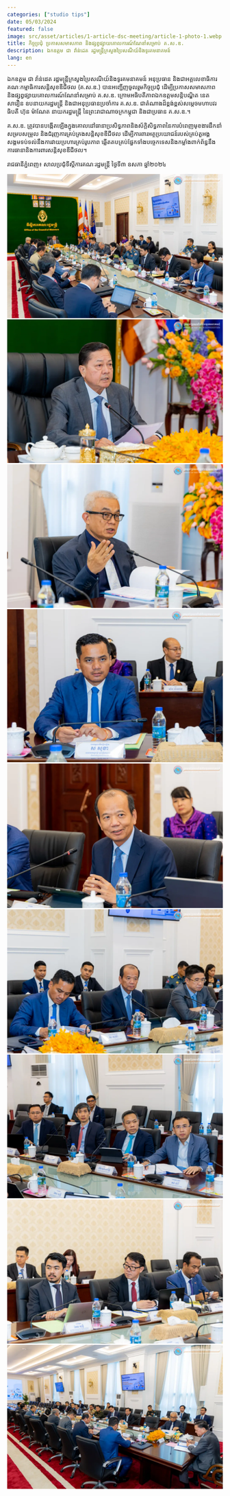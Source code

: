 ```yaml
---
categories: ["studio tips"]
date: 05/03/2024
featured: false
image: src/asset/articles/1-article-dsc-meeting/article-1-photo-1.webp
title: កិច្ចប្រជុំ​ ប្រកាសសមាសភាព និងផ្សព្វផ្សាយគោលការណ៍ណែនាំសម្រាប់ គ.ស.ឌ.
description: ឯកឧត្តម ជា វ៉ាន់ដេត រដ្ឋមន្ត្រីក្រសួងប្រៃសណីយ៍និងទូរគមនាគមន៍​
lang: en
---
```


ឯកឧត្តម ជា វ៉ាន់ដេត រដ្ឋមន្ត្រីក្រសួងប្រៃសណីយ៍និងទូរគមនាគមន៍​ អនុប្រធាន​ និងជាអគ្គលេខាធិការ គណៈកម្មាធិការសន្តិសុខឌីជីថល (គ.ស.ឌ.) បានអញ្ជើញចូលរួមកិច្ចប្រជុំ​ ដេីម្បីប្រកាសសមាសភាព និងផ្សព្វផ្សាយគោលការណ៍ណែនាំសម្រាប់ គ.ស.ឌ. ក្រោមអធិបតីភាពឯកឧត្តមសន្តិបណ្ឌិត នេត សាវឿន ឧបនាយករដ្ឋមន្ត្រី​ និងជាអនុប្រធានប្រចាំការ គ.ស.ឌ. ជាតំណាងដ៏ខ្ពង់ខ្ពស់សម្តេចមហាបវរធិបតី ហ៊ុន ម៉ាណែត នាយករដ្ឋមន្ត្រី នៃព្រះរាជាណាចក្រកម្ពុជា និងជាប្រធាន គ.ស.ឌ.។

គ.ស.ឌ.​ ត្រូវបានបង្កើតឡើងក្នុងគោលដៅធានា​ប្រសិទ្ធភាព​ និងស័ក្តិសិទ្ធភាពនៃការបំពេញមុខងារដឹកនាំ សម្របសម្រួល និងជំរុញការគ្រប់គ្រងសន្តិសុខឌីជីថល ដើម្បីការពារអត្ថប្រយោជន៍របស់គ្រប់តួអង្គសង្គមទប់ទល់នឹងការវាយប្រហារគ្រប់រូបភាព ឆ្លើតតបគ្រប់ផ្នែកទាំងបច្ចេកទេសនិងកម្លាំងពាក់ព័ន្ធនឹងការធានានិងការពារសន្តិសុខឌីជីថល។

រាជធានីភ្នំពេញ៖ សាលប្រជុំទីស្តីការគណៈរដ្ឋមន្ត្រី​ ថ្ងៃទី៣ ឧសភា ឆ្នាំ២០២៤

![photo 2](src/asset/articles/1-article-dsc-meeting/article-1-photo-2.webp)
![photo 3](src/asset/articles/1-article-dsc-meeting/article-1-photo-3.webp)
![photo 4](src/asset/articles/1-article-dsc-meeting/article-1-photo-4.webp)
![photo 5](src/asset/articles/1-article-dsc-meeting/article-1-photo-5.webp)
![photo 6](src/asset/articles/1-article-dsc-meeting/article-1-photo-6.webp)
![photo 7](src/asset/articles/1-article-dsc-meeting/article-1-photo-7.webp)
![photo 8](src/asset/articles/1-article-dsc-meeting/article-1-photo-8.webp)
![photo 9](src/asset/articles/1-article-dsc-meeting/article-1-photo-9.webp)
![photo 10](src/asset/articles/1-article-dsc-meeting/article-1-photo-10.webp)

